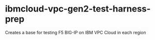 # ibmcloud-vpc-gen2-test-harness-prep
Creates a base for testing F5 BIG-IP on IBM VPC Cloud in each region
